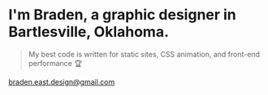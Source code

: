 # I'm Braden, a graphic designer in Bartlesville, Oklahoma.

> My best code is written for static sites, CSS animation, and front-end performance 🏆

[braden.east.design@gmail.com](mailto:braden.east.design@gmail.com)

